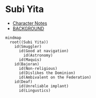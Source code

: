 # Subi Yita

- [Character Notes](./CHARACTER_NOTES.md)
- [BACKGROUND](./BACKGROUND.md)

```mermaid
mindmap
  root((Subi Yita))
    id(Smuggler)
      id(Good at navigation)
        id(Astronomy)
      id(Maquis)
    id(Bajoran)
      id(Non-religious)
      id(Dislikes the Dominion)
      id(Ambivalent on the Federation)
    id(Deaf)
      id(Unreliable implant)
      id(Lingustics)
```
